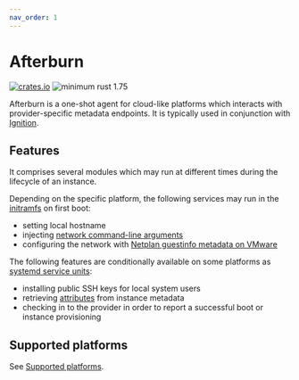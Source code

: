 ```yaml
---
nav_order: 1
---
```


# Afterburn

[![crates.io](https://img.shields.io/crates/v/afterburn.svg)](https://crates.io/crates/afterburn)
![minimum rust 1.75](https://img.shields.io/badge/rust-1.75%2B-orange.svg)

Afterburn is a one-shot agent for cloud-like platforms which interacts with provider-specific metadata endpoints.
It is typically used in conjunction with [Ignition](https://github.com/coreos/ignition).

## Features

It comprises several modules which may run at different times during the lifecycle of an instance.

Depending on the specific platform, the following services may run in the [initramfs](https://github.com/coreos/afterburn/tree/main/dracut/30afterburn) on first boot:
 * setting local hostname
 * injecting [network command-line arguments](usage/initrd-network-cmdline.md)
 * configuring the network with [Netplan guestinfo metadata on VMware](usage/vmware-netplan-guestinfo-metadata.md)

The following features are conditionally available on some platforms as [systemd service units](https://github.com/coreos/afterburn/tree/main/systemd):
 * installing public SSH keys for local system users
 * retrieving [attributes](usage/attributes.md) from instance metadata
 * checking in to the provider in order to report a successful boot or instance provisioning

## Supported platforms

See [Supported platforms](platforms.md).
